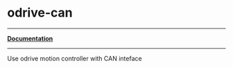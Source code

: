 # odrive-can



---

[**Documentation**](https://roxautomation.gitlab.io/components/odrive-can)



---

Use odrive motion controller with CAN inteface


